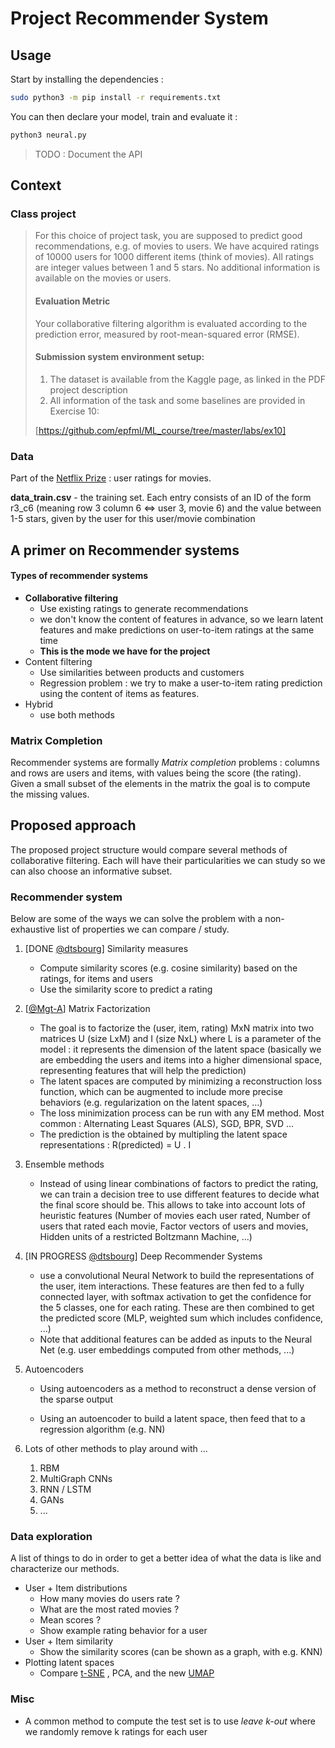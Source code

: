 # Project Recommender System

## Usage

Start by installing the dependencies :

```bash
sudo python3 -m pip install -r requirements.txt
```

You can then declare your model, train and evaluate it :

```bash
python3 neural.py
```  

> TODO : Document the API

## Context

### Class project

> For this choice of project task, you are supposed to predict good recommendations, e.g. of movies to users. We have acquired ratings of 10000 users for 1000 different items (think of movies). All ratings are integer values between 1 and 5 stars. No additional information is available on the movies or users.
>
> #### Evaluation Metric
>
> Your collaborative filtering algorithm is evaluated according to the prediction error, measured by root-mean-squared error (RMSE).
>
> #### Submission system environment setup:
>
> 1. The dataset is available from the Kaggle page, as linked in the PDF project description
> 2. All information of the task and some baselines are provided in Exercise 10:
>
>  [https://github.com/epfml/ML_course/tree/master/labs/ex10]

### Data

Part of the [Netflix Prize](https://www.netflixprize.com/) : user ratings for movies.

**data_train.csv** - the training set. Each entry consists of an ID of the form r3_c6 (meaning row 3 column 6 <=> user 3, movie 6) and the value between 1-5 stars, given by the user for this user/movie combination

## A primer on Recommender systems

#### Types of recommender systems

* **Collaborative filtering**
  * Use existing ratings to generate recommendations
  * we don't know the content of features in advance, so we learn latent features and make predictions on user-to-item ratings at the same time
  * **This is the mode we have for the project**
* Content filtering
  * Use similarities between products and customers
  *  Regression problem : we try to make a user-to-item rating prediction using the content of items as features.
* Hybrid
  * use both methods

### Matrix Completion

Recommender systems are formally *Matrix completion* problems : columns and rows are users and items, with values being the score (the rating). Given a small subset of the elements in the matrix the goal is to compute the missing values.

## Proposed approach

The proposed project structure would compare several methods of collaborative filtering. Each will have their particularities we can study so we can also choose an informative subset.

### Recommender system

Below are some of the ways we can solve the problem with a non-exhaustive list of properties we can compare / study.

1. [DONE [@dtsbourg](https://github.com/dtsbourg)] Similarity measures

   * Compute similarity scores (e.g. cosine similarity) based on the ratings, for items and users
   * Use the similarity score to predict a rating

2. [[@Mgt-A](https://github.com/Mgt-A)] Matrix Factorization

   * The goal is to factorize the (user, item, rating) MxN matrix into two matrices U (size LxM) and I (size NxL) where L is a parameter of the model : it represents the dimension of the latent space (basically we are embedding the users and items into a higher dimensional space, representing features that will help the prediction)
   * The latent spaces are computed by minimizing a reconstruction loss function, which can be augmented to include more precise behaviors (e.g. regularization on the latent spaces, …)
   * The loss minimization process can be run with any EM method. Most common : Alternating Least Squares (ALS), SGD, BPR, SVD ...
   * The prediction is the obtained by multipling the latent space representations : R(predicted) = U . I

3. Ensemble methods

   * Instead of using linear combinations of factors to predict the rating, we can train a decision tree to use different features to decide what the final score should be. This allows to take into account lots of heuristic features (Number of movies each user rated, Number of users that rated each movie, Factor vectors of users and movies, Hidden units of a restricted Boltzmann Machine, ...)

4. [IN PROGRESS [@dtsbourg](https://github.com/dtsbourg)] Deep Recommender Systems

   * use a convolutional Neural Network to build the representations of the user, item interactions. These features are then fed to a fully connected layer, with softmax activation to get the confidence for the 5 classes, one for each rating. These are then combined to get the predicted score (MLP, weighted sum which includes confidence, ...)
   * Note that additional features can be added as inputs to the Neural Net (e.g. user embeddings computed from other methods, ...)

5. Autoencoders

   * Using autoencoders as a method to reconstruct a dense version of the sparse output


   * Using an autoencoder to build a latent space, then feed that to a regression algorithm (e.g. NN)

6. Lots of other methods to play around with ...

   1. RBM
   2. MultiGraph CNNs
   3. RNN / LSTM
   4. GANs
   5. ...

### Data exploration

A list of things to do in order to get a better idea of what the data is like and characterize our methods.

* User + Item distributions
  * How many movies do users rate ?
  * What are the most rated movies ?
  * Mean scores ?
  * Show example rating behavior for a user
* User + Item similarity
  * Show the similarity scores (can be shown as a graph, with e.g. KNN)
* Plotting latent spaces
  * Compare [t-SNE](https://distill.pub/2016/misread-tsne/) , PCA, and the new [UMAP](https://github.com/lmcinnes/umap)

### Misc

* A common method to compute the test set is to use *leave k-out* where we randomly remove k ratings for each user
